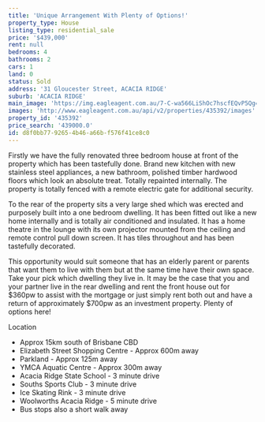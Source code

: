 ```yaml
---
title: 'Unique Arrangement With Plenty of Options!'
property_type: House
listing_type: residential_sale
price: '$439,000'
rent: null
bedrooms: 4
bathrooms: 2
cars: 1
land: 0
status: Sold
address: '31 Gloucester Street, ACACIA RIDGE'
suburb: 'ACACIA RIDGE'
main_image: 'https://img.eagleagent.com.au/7-C-wa566LiShOc7hscfEQvP5Qg=/1280x854/smart/https://s3-us-west-2.amazonaws.com/eagleagent-orig/images/6824076/115463039-image-M.jpg'
images: 'http://www.eagleagent.com.au/api/v2/properties/435392/images'
property_id: '435392'
price_search: '439000.0'
id: d8f0bb77-9265-4b46-a66b-f576f41ce8c0
---
```

Firstly we have the fully renovated three bedroom house at front of the property which has been tastefully done. Brand new kitchen with new stainless steel appliances, a new bathroom, polished timber hardwood floors which look an absolute treat. Totally repainted internally. The property is totally fenced with a remote electric gate for additional security.

To the rear of the property sits a very large shed which was erected and purposely built into a one bedroom dwelling. It has been fitted out like a new home internally and is totally air conditioned and insulated. It has a home theatre in the lounge with its own projector mounted from the ceiling and remote control pull down screen. It has tiles throughout and has been tastefully decorated.

This opportunity would suit someone that has an elderly parent or parents that want them to live with them but at the same time have their own space. Take your pick which dwelling they live in. It may be the case that you and your partner live in the rear dwelling and rent the front house out for $360pw to assist with the mortgage or just simply rent both out and have a return of approximately $700pw as an investment property. Plenty of options here!

Location
*  Approx 15km south of Brisbane CBD
*  Elizabeth Street Shopping Centre - Approx 600m away
*  Parkland - Approx 125m away
*  YMCA Aquatic Centre - Approx 300m away
*  Acacia Ridge State School - 3 minute drive
*  Souths Sports Club - 3 minute drive
*  Ice Skating Rink - 3 minute drive
*  Woolworths Acacia Ridge - 5 minute drive
*  Bus stops also a short walk away